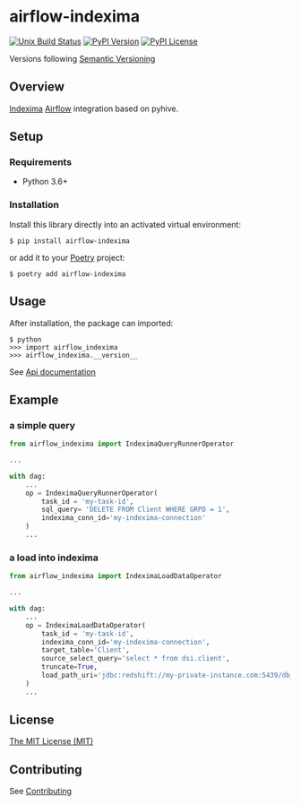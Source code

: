 # airflow-indexima


[![Unix Build Status](https://img.shields.io/travis/geronimo-iia/airflow-indexima/master.svg?label=unix)](https://travis-ci.org/geronimo-iia/airflow-indexima)
[![PyPI Version](https://img.shields.io/pypi/v/airflow-indexima.svg)](https://pypi.org/project/airflow-indexima)
[![PyPI License](https://img.shields.io/pypi/l/airflow-indexima.svg)](https://pypi.org/project/airflow-indexima)

Versions following [Semantic Versioning](https://semver.org/)

## Overview

[Indexima](https://indexima.com/) [Airflow](https://airflow.apache.org/) integration based on pyhive.


## Setup

### Requirements

* Python 3.6+

### Installation

Install this library directly into an activated virtual environment:

```text
$ pip install airflow-indexima
```

or add it to your [Poetry](https://poetry.eustace.io/) project:

```text
$ poetry add airflow-indexima
```

## Usage

After installation, the package can imported:

```text
$ python
>>> import airflow_indexima
>>> airflow_indexima.__version__
```

See [Api documentation](https://geronimo-iia.github.io/airflow-indexima/api/)


## Example

### a simple query

```python
from airflow_indexima import IndeximaQueryRunnerOperator

...

with dag:
    ...
    op = IndeximaQueryRunnerOperator(
        task_id = 'my-task-id',
        sql_query= 'DELETE FROM Client WHERE GRPD = 1',
        indexima_conn_id='my-indexima-connection'
    )
    ...
```


### a load into indexima

```python
from airflow_indexima import IndeximaLoadDataOperator

...

with dag:
    ...
    op = IndeximaLoadDataOperator(
        task_id = 'my-task-id',
        indexima_conn_id='my-indexima-connection',
        target_table='Client',
        source_select_query='select * from dsi.client',
        truncate=True,
        load_path_uri='jdbc:redshift://my-private-instance.com:5439/db_client?ssl=true&user=airflow-user&password=XXXXXXXX'
    )
    ...

```

## License

[The MIT License (MIT)](https://geronimo-iia.github.io/airflow-indexima/license)


## Contributing

See [Contributing](https://geronimo-iia.github.io/airflow-indexima/contributing)

